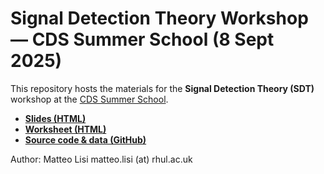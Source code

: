 # Signal Detection Theory Workshop — CDS Summer School (8 Sept 2025)

This repository hosts the materials for the **Signal Detection Theory (SDT)** workshop at the [CDS Summer School](https://center-decision-sciences.com/cds-summer-school/).

- [**Slides (HTML)**](SDT_CDS_slides.html)
- [**Worksheet (HTML)**](SDT_worksheet.html)
- [**Source code & data (GitHub)**](https://github.com/mattelisi/SDT-workshop)

Author: Matteo Lisi
matteo.lisi (at) rhul.ac.uk
